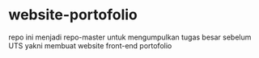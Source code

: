 # website-portofolio
repo ini menjadi repo-master untuk mengumpulkan tugas besar sebelum UTS yakni membuat website front-end portofolio
